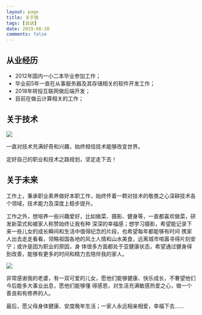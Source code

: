 ```yaml
---
layout: page
title: 关于我
tags: [自话]
date: 2019-08-30
comments: false
---
```

    
## 从业经历
* 2012年国内一小二本毕业参加工作；
* 毕业前5年一直在从事服务器及其存储相关的软件开发工作；
* 2018年转投互联网做后端开发；
* 目前在做云计算相关的工作；

## 关于技术

![](https://veinfu.github.io/assets/img/coding.png)


一直对技术充满好奇和兴趣，始终相信技术能够改变世界。

定好自己的职业和技术之路规划，坚定走下去！

## 关于未来

工作上，秉承职业素养做好本职工作，始终怀着一颗对技术的敬畏之心深耕技术各个领域，技术能力及深度上稳步提升。

工作之外，想培养一些兴趣爱好，比如做菜、摄影、健身等，一直都喜欢做菜，研发新菜式和被家人称赞始终让我有种
深深的幸福感；想学习摄影，希望能记录下来一些儿女的成长瞬间和生活中值得纪念的片段，也希望每年都能够有时间
携家人出去走走看看，领略祖国各地的风土人情和山水美食，远离城市喧嚣寻得片刻安宁；或许是因为职业的原因，身
体很多方面都处于亚健康状态，希望通过健身得到改善，能够有更多的时间和精力去陪伴我的家人。

![](https://veinfu.github.io/assets/img/mumu.png)

非常感谢我的老婆，有一双可爱的儿女，愿他们能够健康、快乐成长，不奢望他们今后能多大事业出息，愿他们能够懂
得感恩，对生活充满敏感热爱之心，做一个善良和有修养的人。

最后，愿父母身体健康、安度晚年生活；一家人永远相亲相爱，幸福下去......
